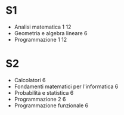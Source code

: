 # S1
- Analisi matematica 1 12
- Geometria e algebra lineare 6
- Programmazione 1 12

# S2
- Calcolatori 6
- Fondamenti matematici per l'informatica 6
- Probabilità e statistica 6
- Programmazione 2 6
- Programmazione funzionale 6
